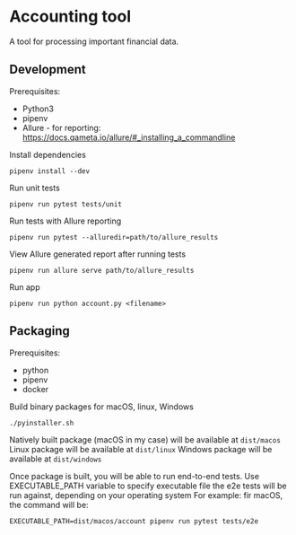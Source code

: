 # Accounting tool

A tool for processing important financial data.

## Development
Prerequisites:
- Python3
- pipenv
- Allure - for reporting: https://docs.qameta.io/allure/#_installing_a_commandline

Install dependencies
```
pipenv install --dev
```

Run unit tests
```
pipenv run pytest tests/unit
```

Run tests with Allure reporting
```
pipenv run pytest --alluredir=path/to/allure_results
```

View Allure generated report after running tests
```
pipenv run allure serve path/to/allure_results
```

Run app
```
pipenv run python account.py <filename>
```

## Packaging
Prerequisites:
- python
- pipenv
- docker

Build binary packages for macOS, linux, Windows
```
./pyinstaller.sh
```

Natively built package (macOS in my case) will be available at `dist/macos`
Linux package will be available at `dist/linux`
Windows package will be available at `dist/windows`

Once package is built, you will be able to run end-to-end tests.
Use EXECUTABLE_PATH variable to specify executable file the e2e tests will be run against, depending on your operating system
For example: fir macOS, the command will be: 
```
EXECUTABLE_PATH=dist/macos/account pipenv run pytest tests/e2e
```
